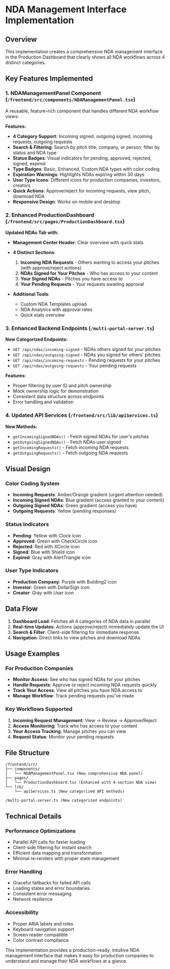 # NDA Management Interface Implementation

## Overview
This implementation creates a comprehensive NDA management interface in the Production Dashboard that clearly shows all NDA workflows across 4 distinct categories.

## Key Features Implemented

### 1. NDAManagementPanel Component (`/frontend/src/components/NDAManagementPanel.tsx`)
A reusable, feature-rich component that handles different NDA workflow views:

**Features:**
- **4 Category Support**: Incoming signed, outgoing signed, incoming requests, outgoing requests
- **Search & Filtering**: Search by pitch title, company, or person; filter by status and NDA type
- **Status Badges**: Visual indicators for pending, approved, rejected, signed, expired
- **Type Badges**: Basic, Enhanced, Custom NDA types with color coding
- **Expiration Warnings**: Highlights NDAs expiring within 30 days
- **User Type Icons**: Different icons for production companies, investors, creators
- **Quick Actions**: Approve/reject for incoming requests, view pitch, download NDA
- **Responsive Design**: Works on mobile and desktop

### 2. Enhanced ProductionDashboard (`/frontend/src/pages/ProductionDashboard.tsx`)

**Updated NDAs Tab with:**
- **Management Center Header**: Clear overview with quick stats
- **4 Distinct Sections**:
  1. **Incoming NDA Requests** - Others wanting to access your pitches (with approve/reject actions)
  2. **NDAs Signed for Your Pitches** - Who has access to your content
  3. **Your Signed NDAs** - Pitches you have access to
  4. **Your Pending Requests** - Your requests awaiting approval

- **Additional Tools**:
  - Custom NDA Templates upload
  - NDA Analytics with approval rates
  - Quick stats overview

### 3. Enhanced Backend Endpoints (`/multi-portal-server.ts`)

**New Categorized Endpoints:**
- `GET /api/ndas/incoming-signed` - NDAs others signed for your pitches
- `GET /api/ndas/outgoing-signed` - NDAs you signed for others' pitches  
- `GET /api/ndas/incoming-requests` - Pending requests for your pitches
- `GET /api/ndas/outgoing-requests` - Your pending requests

**Features:**
- Proper filtering by user ID and pitch ownership
- Mock ownership logic for demonstration
- Consistent data structure across endpoints
- Error handling and validation

### 4. Updated API Services (`/frontend/src/lib/apiServices.ts`)

**New Methods:**
- `getIncomingSignedNDAs()` - Fetch signed NDAs for user's pitches
- `getOutgoingSignedNDAs()` - Fetch NDAs user signed
- `getIncomingRequests()` - Fetch incoming NDA requests
- `getOutgoingRequests()` - Fetch outgoing NDA requests

## Visual Design

### Color Coding System
- **Incoming Requests**: Amber/Orange gradient (urgent attention needed)
- **Incoming Signed NDAs**: Blue gradient (access granted to your content)
- **Outgoing Signed NDAs**: Green gradient (access you have)
- **Outgoing Requests**: Yellow (pending responses)

### Status Indicators
- **Pending**: Yellow with Clock icon
- **Approved**: Green with CheckCircle icon
- **Rejected**: Red with XCircle icon
- **Signed**: Blue with Shield icon
- **Expired**: Gray with AlertTriangle icon

### User Type Indicators
- **Production Company**: Purple with Building2 icon
- **Investor**: Green with DollarSign icon
- **Creator**: Gray with User icon

## Data Flow

1. **Dashboard Load**: Fetches all 4 categories of NDA data in parallel
2. **Real-time Updates**: Actions (approve/reject) immediately update the UI
3. **Search & Filter**: Client-side filtering for immediate response
4. **Navigation**: Direct links to view pitches and download NDAs

## Usage Examples

### For Production Companies
- **Monitor Access**: See who has signed NDAs for your pitches
- **Handle Requests**: Approve or reject incoming NDA requests quickly
- **Track Your Access**: View all pitches you have NDA access to
- **Manage Workflow**: Track pending requests you've made

### Key Workflows Supported
1. **Incoming Request Management**: View → Review → Approve/Reject
2. **Access Monitoring**: Track who has access to your content
3. **Your Access Tracking**: Manage pitches you can view
4. **Request Status**: Monitor your pending requests

## File Structure
```
/frontend/src/
├── components/
│   └── NDAManagementPanel.tsx (New comprehensive NDA panel)
├── pages/
│   └── ProductionDashboard.tsx (Enhanced with 4-section NDA view)
└── lib/
    └── apiServices.ts (New categorized API methods)

/multi-portal-server.ts (New categorized endpoints)
```

## Technical Details

### Performance Optimizations
- Parallel API calls for faster loading
- Client-side filtering for instant search
- Efficient data mapping and transformation
- Minimal re-renders with proper state management

### Error Handling
- Graceful fallbacks for failed API calls
- Loading states and error boundaries
- Consistent error messaging
- Network resilience

### Accessibility
- Proper ARIA labels and roles
- Keyboard navigation support
- Screen reader compatible
- Color contrast compliance

This implementation provides a production-ready, intuitive NDA management interface that makes it easy for production companies to understand and manage their NDA workflows at a glance.